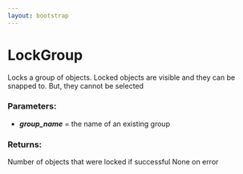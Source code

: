 ```yaml
---
layout: bootstrap
---
```


# LockGroup

Locks a group of objects. Locked objects are visible and they can be
        snapped to. But, they cannot be selected
        

### Parameters:

- ***group_name*** = the name of an existing group
        

### Returns:


Number of objects that were locked if successful
None on error
        
